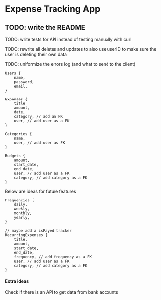 # Expense Tracking App

## TODO: write the README

TODO: write tests for API instead of testing manually with curl

TODO: rewrite all deletes and updates to also use userID to make sure the user is deleting their own data

TODO: uniformize the errors log (and what to send to the client)

```
Users {
    name,
    password,
    email,
}
```

```
Expenses {
    title
    amount,
    date,
    category, // add an FK
    user, // add user as a FK
}
```

```
Categories {
    name,
    user, // add user as FK
}
```

```
Budgets {
    amount,
    start_date,
    end_date,
    user, // add user as a FK
    category, // add category as a FK
}
```

Below are ideas for future features

```
Frequencies {
    daily,
    weekly,
    monthly,
    yearly,
}
```

```
// maybe add a isPayed tracker
RecurringExpenses {
    title,
    amount,
    start_date,
    end_date,
    frequency, // add frequency as a FK
    user, // add user as a FK
    category, // add category as a FK
}
```

#### Extra ideas

Check if there is an API to get data from bank accounts
